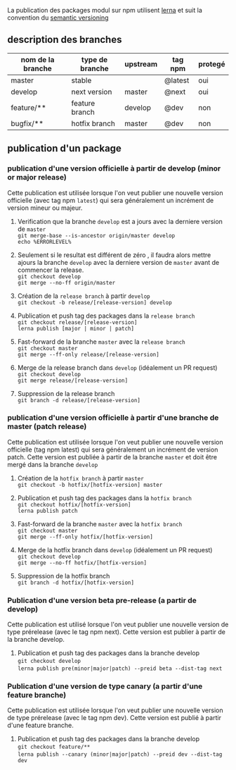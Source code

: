 La publication des packages modul sur npm utilisent [lerna](https://github.com/lerna/lerna) et suit la convention du [semantic versioning](https://semver.org/)

## description des branches

|nom de la branche   | type de branche  | upstream  | tag npm  | protegé |
|---|---|---|---|---|
|master   | stable   |   | @latest | oui |
|develop   | next version  | master  | @next | oui |
|feature/**  | feature branch | develop   | @dev | non |
|bugfix/**  | hotfix branch | master   | @dev | non |

## publication d'un package

### publication d'une version officielle à partir de develop (minor or major release)

Cette publication est utilisée lorsque l'on veut publier une nouvelle version officielle (avec tag npm `latest`) qui sera généralement un incrément de version mineur ou majeur.

1. Verification que la branche `develop` est a jours avec la derniere version de `master`\
`git merge-base --is-ancestor origin/master develop`\
`echo %ERRORLEVEL%`

2. Seulement si le resultat est différent de zéro , il faudra alors mettre ajours la branche `develop` avec la derniere version de `master` avant de commencer la release.\
`git checkout develop`\
`git merge --no-ff origin/master`

3. Création de la `release branch` à partir `develop`\
`git checkout -b release/[release-version] develop`

4. Publication et push tag des packages dans la `release branch`\
`git checkout release/[release-version]`\
`lerna publish [major | minor | patch]`

5. Fast-forward de la branche `master` avec la `release branch`\
`git checkout master`\
`git merge --ff-only release/[release-version]`

6. Merge de la release branch dans `develop` (idéalement un PR request)\
`git checkout develop`\
`git merge release/[release-version]`

7. Suppression de la release branch\
`git branch -d release/[release-version]`

### publication d'une version officielle à partir d'une branche de master (patch release)

Cette publication est utilisée lorsque l'on veut publier une nouvelle version officielle (tag npm latest) qui sera généralement un incrément de version patch. Cette version est publiée à partir de la branche `master` et doit être mergé dans la branche `develop`

1. Création de la `hotfix branch` à partir `master`\
`git checkout -b hotfix/[hotfix-version] master`

2. Publication et push tag des packages dans la `hotfix branch`\
`git checkout hotfix/[hotfix-version]`\
`lerna publish patch`

3. Fast-forward de la branche `master` avec la `hotfix branch`\
`git checkout master`\
`git merge --ff-only hotfix/[hotfix-version]`

4. Merge de la hotfix branch dans `develop` (idéalement un PR request)\
`git checkout develop`\
`git merge --no-ff hotfix/[hotfix-version]`

5. Suppression de la hotfix branch\
`git branch -d hotfix/[hotfix-version]`

### Publication d'une version beta pre-release (a partir de develop)

Cette publication est utilisé lorsque l'on veut publier une nouvelle version de type prérelease (avec le tag npm next). Cette version est publier à partir de la branche develop.

1. Publication et push tag des packages dans la branche develop\
`git checkout develop`\
`lerna publish pre(minor|major|patch) --preid beta --dist-tag next`

### Publication d'une version de type canary (a partir d'une feature branche)

Cette publication est utilisée lorsque l'on veut publier une nouvelle version de type prérelease (avec le tag npm dev). Cette version est publié à partir d'une feature branche.

1. Publication et push tag des packages dans la branche develop\
`git checkout feature/**`\
`lerna publish --canary (minor|major|patch) --preid dev --dist-tag dev`
